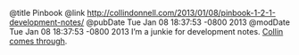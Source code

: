 @title Pinbook
@link http://collindonnell.com/2013/01/08/pinbook-1-2-1-development-notes/
@pubDate Tue Jan 08 18:37:53 -0800 2013
@modDate Tue Jan 08 18:37:53 -0800 2013
I’m a junkie for development notes. <a href="http://collindonnell.com/2013/01/08/pinbook-1-2-1-development-notes/">Collin comes through</a>.
